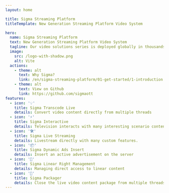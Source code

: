 ```yaml
---
layout: home

title: Sigma Streaming Platform
titleTemplate: New Generation Streaming Platform Video System

hero:
  name: Sigma Streaming Platform
  text: New Generation Streaming Platform Video System
  tagline: Our video solutions series is deployed globally in thousands of businesses, media companies, service providers and educational institutions, taking advantage of video to teach, learn, communicate, collaborate and entertain.
  image:
    src: /logo-with-shadow.png
    alt: Vite
  actions:
    - theme: alt
      text: Why Sigma?
      link: /en/sigma-streaming-platform/01-get-started/1-introduction
    - theme: alt
      text: View on Github
      link: https://github.com/sigmaott
features:
  - icon: '💡'
    title: Sigma Transcode Live
    details: Convert video content directly from multiple threads
  - icon: '⚡️'
    title: Sigma Interactive
    details: Television interacts with many interesting scenario content.
  - icon: '🛠️'
    title: Sigma Live Streaming
    details: Livestream directly with many custom features.
  - icon: '📦'
    title: Sigma Dynamic Ads Insert
    details: Insert an active advertisement on the server
  - icon: '🔩'
    title: Sigma Linear Right Management
    details: Managing direct access to linear content
  - icon: '🔑'
    title: Sigma Packager
    details: Close the live video content package from multiple threads
---
```



